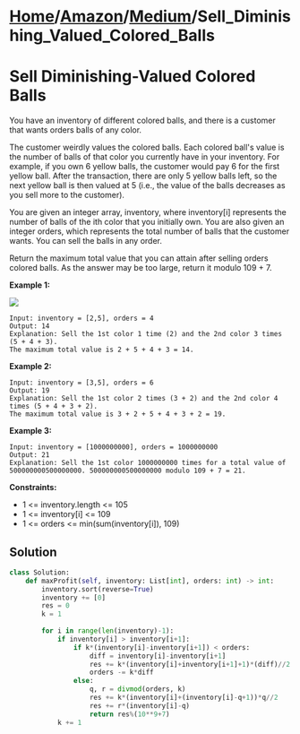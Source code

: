 # [Home](./../..)/[Amazon](./..)/[Medium](./)/Sell_Diminishing_Valued_Colored_Balls
<h1>Sell Diminishing-Valued Colored Balls</h1>

<p>
You have an inventory of different colored balls, and there is a customer that wants orders balls of any color.
</p>
<p>
The customer weirdly values the colored balls. Each colored ball's value is the number of balls of that color you currently have in your inventory. For example, if you own 6 yellow balls, the customer would pay 6 for the first yellow ball. After the transaction, there are only 5 yellow balls left, so the next yellow ball is then valued at 5 (i.e., the value of the balls decreases as you sell more to the customer).
</p>
<p>
You are given an integer array, inventory, where inventory[i] represents the number of balls of the ith color that you initially own. You are also given an integer orders, which represents the total number of balls that the customer wants. You can sell the balls in any order.
</p>
<p>
Return the maximum total value that you can attain after selling orders colored balls. As the answer may be too large, return it modulo 109 + 7.
</p>

<b>Example 1:</b>

<img src="https://assets.leetcode.com/uploads/2020/11/05/jj.gif">

    Input: inventory = [2,5], orders = 4
    Output: 14
    Explanation: Sell the 1st color 1 time (2) and the 2nd color 3 times (5 + 4 + 3).
    The maximum total value is 2 + 5 + 4 + 3 = 14.
    
<b>Example 2:</b>

    Input: inventory = [3,5], orders = 6
    Output: 19
    Explanation: Sell the 1st color 2 times (3 + 2) and the 2nd color 4 times (5 + 4 + 3 + 2).
    The maximum total value is 3 + 2 + 5 + 4 + 3 + 2 = 19.
    
<b>Example 3:</b>

    Input: inventory = [1000000000], orders = 1000000000
    Output: 21
    Explanation: Sell the 1st color 1000000000 times for a total value of 500000000500000000. 500000000500000000 modulo 109 + 7 = 21.

<b>Constraints:</b>

- 1 <= inventory.length <= 105
- 1 <= inventory[i] <= 109
- 1 <= orders <= min(sum(inventory[i]), 109)

<h2>Solution</h2>

```python
class Solution:
    def maxProfit(self, inventory: List[int], orders: int) -> int:
        inventory.sort(reverse=True) 
        inventory += [0]
        res = 0
        k = 1
        
        for i in range(len(inventory)-1): 
            if inventory[i] > inventory[i+1]: 
                if k*(inventory[i]-inventory[i+1]) < orders:
                    diff = inventory[i]-inventory[i+1]
                    res += k*(inventory[i]+inventory[i+1]+1)*(diff)//2
                    orders -= k*diff
                else: 
                    q, r = divmod(orders, k)
                    res += k*(inventory[i]+(inventory[i]-q+1))*q//2
                    res += r*(inventory[i]-q)
                    return res%(10**9+7)
            k += 1
```
